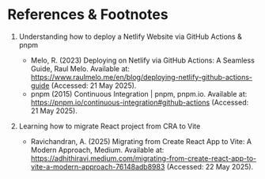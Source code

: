 # References & Footnotes

1. Understanding how to deploy a Netlify Website via GitHub Actions & pnpm

   - Melo, R. (2023) Deploying on Netlify via GitHub Actions: A Seamless Guide, Raul Melo. Available at: https://www.raulmelo.me/en/blog/deploying-netlify-github-actions-guide (Accessed: 21 May 2025).
   - pnpm (2015) Continuous Integration | pnpm, pnpm.io. Available at: https://pnpm.io/continuous-integration#github-actions (Accessed: 21 May 2025).

2. Learning how to migrate React project from CRA to Vite
   - Ravichandran, A. (2025) Migrating from Create React App to Vite: A Modern Approach, Medium. Available at: https://adhithiravi.medium.com/migrating-from-create-react-app-to-vite-a-modern-approach-76148adb8983 (Accessed: 22 May 2025).
